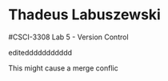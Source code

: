 # Thadeus Labuszewski
#CSCI-3308 Lab 5 - Version Control

editeddddddddddd


This might cause a merge conflic